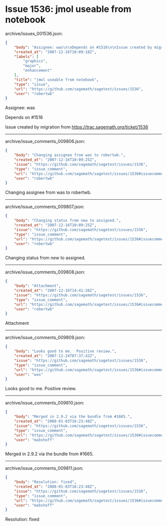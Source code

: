 # Issue 1536: jmol useable from notebook

archive/issues_001536.json:
```json
{
    "body": "Assignee: was\n\nDepends on #1516\n\nIssue created by migration from https://trac.sagemath.org/ticket/1536\n\n",
    "created_at": "2007-12-16T10:09:18Z",
    "labels": [
        "graphics",
        "major",
        "enhancement"
    ],
    "title": "jmol useable from notebook",
    "type": "issue",
    "url": "https://github.com/sagemath/sagetest/issues/1536",
    "user": "robertwb"
}
```
Assignee: was

Depends on #1516

Issue created by migration from https://trac.sagemath.org/ticket/1536





---

archive/issue_comments_009806.json:
```json
{
    "body": "Changing assignee from was to robertwb.",
    "created_at": "2007-12-16T10:09:25Z",
    "issue": "https://github.com/sagemath/sagetest/issues/1536",
    "type": "issue_comment",
    "url": "https://github.com/sagemath/sagetest/issues/1536#issuecomment-9806",
    "user": "robertwb"
}
```

Changing assignee from was to robertwb.



---

archive/issue_comments_009807.json:
```json
{
    "body": "Changing status from new to assigned.",
    "created_at": "2007-12-16T10:09:25Z",
    "issue": "https://github.com/sagemath/sagetest/issues/1536",
    "type": "issue_comment",
    "url": "https://github.com/sagemath/sagetest/issues/1536#issuecomment-9807",
    "user": "robertwb"
}
```

Changing status from new to assigned.



---

archive/issue_comments_009808.json:
```json
{
    "body": "Attachment",
    "created_at": "2007-12-16T14:41:26Z",
    "issue": "https://github.com/sagemath/sagetest/issues/1536",
    "type": "issue_comment",
    "url": "https://github.com/sagemath/sagetest/issues/1536#issuecomment-9808",
    "user": "robertwb"
}
```

Attachment



---

archive/issue_comments_009809.json:
```json
{
    "body": "Looks good to me.  Positive review.",
    "created_at": "2007-12-24T07:37:42Z",
    "issue": "https://github.com/sagemath/sagetest/issues/1536",
    "type": "issue_comment",
    "url": "https://github.com/sagemath/sagetest/issues/1536#issuecomment-9809",
    "user": "was"
}
```

Looks good to me.  Positive review.



---

archive/issue_comments_009810.json:
```json
{
    "body": "Merged in 2.9.2 via the bundle from #1665.",
    "created_at": "2008-01-03T16:23:48Z",
    "issue": "https://github.com/sagemath/sagetest/issues/1536",
    "type": "issue_comment",
    "url": "https://github.com/sagemath/sagetest/issues/1536#issuecomment-9810",
    "user": "mabshoff"
}
```

Merged in 2.9.2 via the bundle from #1665.



---

archive/issue_comments_009811.json:
```json
{
    "body": "Resolution: fixed",
    "created_at": "2008-01-03T16:23:48Z",
    "issue": "https://github.com/sagemath/sagetest/issues/1536",
    "type": "issue_comment",
    "url": "https://github.com/sagemath/sagetest/issues/1536#issuecomment-9811",
    "user": "mabshoff"
}
```

Resolution: fixed

